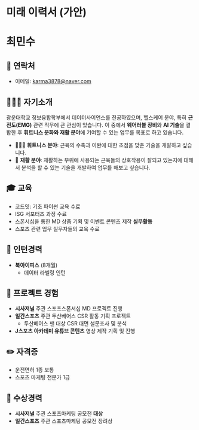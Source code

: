 # 미래 이력서 (가안)
# 최민수

## 📧 연락처
- 이메일: [karma3878@naver.com](mailto:karma3878@naver.com)

## 👨🏻‍🎓 자기소개
광운대학교 정보융합학부에서 데이터사이언스를 전공하였으며, 헬스케어 분야, 특히 **근전도(EMG)** 관련 직무에 큰 관심이 있습니다. 이 중에서 **웨어러블 장비**와 **AI 기술**을 결합한 후 **휘트니스 문화와 재활 분야**에 기여할 수 있는 업무를 목표로 하고 있습니다. 
- 🏃🏻‍➡️ **휘트니스 분야**: 근육의 수축과 이완에 대한 초점을 맞춘 기술을 개발하고 싶습니다.
- 💊 **재활 분야**: 재활하는 부위에 사용되는 근육들의 상호작용이 잘되고 있는지에 대해서 분석을 할 수 있는 기술을 개발하여 업무를 해보고 싶습니다.

## 🎓 교육
- 코드잇: 기초 파이썬 교육 수료
- ISG 서포터즈 과정 수료
- 스폰서십을 통한 MD 상품 기획 및 이벤트 콘텐츠 제작 **실무활동**
- 스포츠 관련 업무 실무자들의 교육 수료

## 🏢 인턴경력
- **북아이피스** (8개월)  
   - 데이터 라벨링 인턴

## 💼 프로젝트 경험
- **시사저널** 주관 스포츠스폰서십 MD 프로젝트 진행
- **일간스포츠** 주관 두산베어스 CSR 활동 기획 프로젝트  
   - 두산베어스 팬 대상 CSR 대면 설문조사 및 분석
- **J스포츠 아카데미 유튜브 콘텐츠** 영상 제작 기획 및 진행

## ✏️ 자격증
- 운전면허 1종 보통
- 스포츠 마케팅 전문가 1급

## 🥇 수상경력
- **시사저널** 주관 스포츠마케팅 공모전 **대상**
- **일간스포츠** 주관 스포츠마케팅 공모전 장려상
